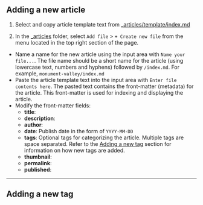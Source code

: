 ## Adding a new article

1. Select and copy article template text from [_articles/template/index.md](https://raw.githubusercontent.com/juncture-digital/template/main/_articles/template/index.md)

2. In the [_articles](_articles) folder, select `Add file` > `+ Create new file` from the menu located in the top right section of the page.

  - Name a name for the new article using the input area with `Name your file...`.  The file name should be a short name for the article (using lowercase text, numbers and hyphens) followed by `/index.md`.  For example, `monument-valley/index.md`
  - Paste the article template text into the input area with `Enter file contents here`.  The pasted text contains the front-matter (metadata) for the article.  This front-matter is used for indexing and displaying the article.
  - Modify the front-matter fields:
    - **title**: 
    - **description**: 
    - **author**: 
    - **date**: Publish date in the form of `YYYY-MM-DD`
    - **tags**: Optional tags for categorizing the article.  Multiple tags are space separated.  Refer to the [Adding a new tag](#adding-a-new-tag) section for information on how new tags are added. 
    - **thumbnail**: 
    - **permalink**: 
    - **published**: 

---

## Adding a new tag
